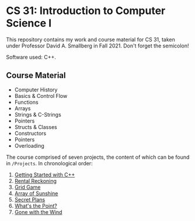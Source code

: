 # CS 31: Introduction to Computer Science I

This repository contains my work and course material for CS 31, taken under Professor David A. Smallberg in Fall 2021. Don't forget the semicolon!

Software used: C++.

## Course Material
- Computer History
- Basics & Control Flow
- Functions
- Arrays
- Strings & C-Strings
- Pointers
- Structs & Classes
- Constructors
- Pointers
- Overloading

The course comprised of seven projects, the content of which can be found in `/Projects`. In chronological order:

1. [Getting Started with C++](/Projects/Project%201/)
2. [Rental Reckoning](/Projects/Project%202/)
3. [Grid Game](/Projects/Project%203/)
4. [Array of Sunshine](/Projects/Project%204/)
5. [Secret Plans](/Projects/Project%205/)
6. [What's the Point?](/Projects/Project%206/)
7. [Gone with the Wind](/Projects/Project%207/)